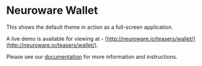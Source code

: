 # Neuroware Wallet

This shows the default theme in action as a full-screen application.

A live demo is available for viewing at - [http://neuroware.io/teasers/wallet/](http://neuroware.io/teasers/wallet/).

Please see our [documentation](https://github.com/Neuroware-IO/themes/tree/master/documentation/v1) for more information and instructions.